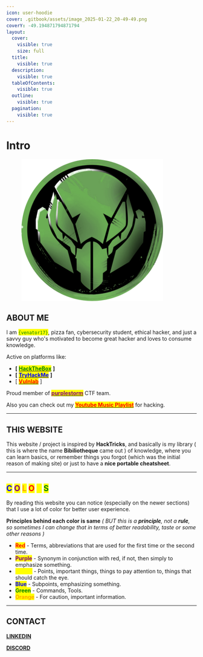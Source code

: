 ```yaml
---
icon: user-hoodie
cover: .gitbook/assets/image_2025-01-22_20-49-49.png
coverY: -49.194871794871794
layout:
  cover:
    visible: true
    size: full
  title:
    visible: true
  description:
    visible: true
  tableOfContents:
    visible: true
  outline:
    visible: true
  pagination:
    visible: true
---
```


# Intro

<figure><img src=".gitbook/assets/imgonline-com-ua-ReplaceColor-g18w6LOYY6w-modified.png" alt="" width="375"><figcaption></figcaption></figure>

## ABOUT ME

I am <mark style="color:green;">`{venator17}`</mark>, pizza fan, cybersecurity student, ethical hacker, and just a savvy guy who's motivated to become great hacker and loves to consume knowledge.&#x20;

Active on platforms like:

* **\[** [<mark style="color:green;">**HackTheBox**</mark>](https://app.hackthebox.com/profile/637180) **]**
* **\[** [<mark style="color:blue;">**TryHackMe**</mark>](https://tryhackme.com/r/p/venator17) **]**
* \[ [<mark style="color:red;">**Vulnlab**</mark>](https://www.vulnlab.com/) ]

Proud member of [<mark style="color:purple;">**purplestorm**</mark>](https://discord.gg/purplestorm) CTF team.

Also you can check out my [<mark style="color:red;">**Youtube Music Playlist**</mark>](https://music.youtube.com/playlist?list=PLqP3C77qGQufHFHD14LedjUt3mAIXPrLy\&si=I35R7jzky78CTDAt) for hacking.

***

## THIS WEBSITE

This website / project is inspired by **HackTricks**, and basically is my library ( this is where the name **Bibiliotheque** came out ) of knowledge, where you can learn basics, or remember things you forgot (which was the initial reason of making site) or just to have a **nice portable cheatsheet**.&#x20;

***

## <mark style="color:blue;">C</mark> <mark style="color:purple;">O</mark> <mark style="color:orange;">L</mark> <mark style="color:red;">O</mark> <mark style="color:yellow;">R</mark> <mark style="color:green;">S</mark>

By reading this website you can notice (especially on the newer sections) that I use a lot of color for better user experience.

**Principles behind each color is same** _( BUT this is a **principle**, not a **rule**, so sometimes I can change that in terms of better readability, taste or some other reasons )_

* <mark style="color:red;">**Red**</mark> - Terms, abbreviations that are used for the first time or the second time.
* <mark style="color:purple;">**Purple**</mark> -  Synonym in conjunction with red, if not, then simply to emphasize something.
* <mark style="color:yellow;">**Yellow**</mark> - Points, important things, things to pay attention to, things that should catch the eye.
* <mark style="color:blue;">**Blue**</mark> - Subpoints, emphasizing something.
* <mark style="color:green;">**Green**</mark> - Commands, Tools.
* <mark style="color:orange;">**Orange**</mark> - For caution, important information.

***

## CONTACT

[**LINKEDIN**](https://www.linkedin.com/in/den-y-a2a6ab309)

[**DISCORD**](https://discordapp.com/users/761570103158243368)
